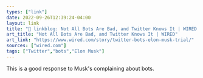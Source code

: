 ```yaml
---
types: ["link"]
date: 2022-09-26T12:39:24-04:00
layout: link
title: "🔗 linkblog: Not All Bots Are Bad, and Twitter Knows It | WIRED'"
art_title: "Not All Bots Are Bad, and Twitter Knows It | WIRED"
art_link: "https://www.wired.com/story/twitter-bots-elon-musk-trial/"
sources: ["wired.com"]
tags: ["Twitter","bots","Elon Musk"]
---
```

This is a good response to Musk's complaining about bots.
 
